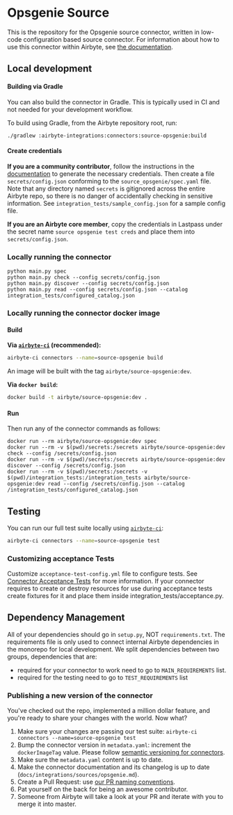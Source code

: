 # Opsgenie Source

This is the repository for the Opsgenie source connector, written in low-code configuration based
source connector. For information about how to use this connector within Airbyte, see
[the documentation](https://docs.airbyte.io/integrations/sources/opsgenie).

## Local development

#### Building via Gradle

You can also build the connector in Gradle. This is typically used in CI and not needed for your
development workflow.

To build using Gradle, from the Airbyte repository root, run:

```
./gradlew :airbyte-integrations:connectors:source-opsgenie:build
```

#### Create credentials

**If you are a community contributor**, follow the instructions in the
[documentation](https://docs.airbyte.io/integrations/sources/opsgenie) to generate the necessary
credentials. Then create a file `secrets/config.json` conforming to the `source_opsgenie/spec.yaml`
file. Note that any directory named `secrets` is gitignored across the entire Airbyte repo, so there
is no danger of accidentally checking in sensitive information. See
`integration_tests/sample_config.json` for a sample config file.

**If you are an Airbyte core member**, copy the credentials in Lastpass under the secret name
`source opsgenie test creds` and place them into `secrets/config.json`.

### Locally running the connector

```
python main.py spec
python main.py check --config secrets/config.json
python main.py discover --config secrets/config.json
python main.py read --config secrets/config.json --catalog integration_tests/configured_catalog.json
```

### Locally running the connector docker image

#### Build

**Via
[`airbyte-ci`](https://github.com/airbytehq/airbyte/blob/master/airbyte-ci/connectors/pipelines/README.md)
(recommended):**

```bash
airbyte-ci connectors --name=source-opsgenie build
```

An image will be built with the tag `airbyte/source-opsgenie:dev`.

**Via `docker build`:**

```bash
docker build -t airbyte/source-opsgenie:dev .
```

#### Run

Then run any of the connector commands as follows:

```
docker run --rm airbyte/source-opsgenie:dev spec
docker run --rm -v $(pwd)/secrets:/secrets airbyte/source-opsgenie:dev check --config /secrets/config.json
docker run --rm -v $(pwd)/secrets:/secrets airbyte/source-opsgenie:dev discover --config /secrets/config.json
docker run --rm -v $(pwd)/secrets:/secrets -v $(pwd)/integration_tests:/integration_tests airbyte/source-opsgenie:dev read --config /secrets/config.json --catalog /integration_tests/configured_catalog.json
```

## Testing

You can run our full test suite locally using
[`airbyte-ci`](https://github.com/airbytehq/airbyte/blob/master/airbyte-ci/connectors/pipelines/README.md):

```bash
airbyte-ci connectors --name=source-opsgenie test
```

### Customizing acceptance Tests

Customize `acceptance-test-config.yml` file to configure tests. See
[Connector Acceptance Tests](https://docs.airbyte.com/connector-development/testing-connectors/connector-acceptance-tests-reference)
for more information. If your connector requires to create or destroy resources for use during
acceptance tests create fixtures for it and place them inside integration_tests/acceptance.py.

## Dependency Management

All of your dependencies should go in `setup.py`, NOT `requirements.txt`. The requirements file is
only used to connect internal Airbyte dependencies in the monorepo for local development. We split
dependencies between two groups, dependencies that are:

- required for your connector to work need to go to `MAIN_REQUIREMENTS` list.
- required for the testing need to go to `TEST_REQUIREMENTS` list

### Publishing a new version of the connector

You've checked out the repo, implemented a million dollar feature, and you're ready to share your
changes with the world. Now what?

1. Make sure your changes are passing our test suite:
   `airbyte-ci connectors --name=source-opsgenie test`
2. Bump the connector version in `metadata.yaml`: increment the `dockerImageTag` value. Please
   follow
   [semantic versioning for connectors](https://docs.airbyte.com/contributing-to-airbyte/resources/pull-requests-handbook/#semantic-versioning-for-connectors).
3. Make sure the `metadata.yaml` content is up to date.
4. Make the connector documentation and its changelog is up to date
   (`docs/integrations/sources/opsgenie.md`).
5. Create a Pull Request: use
   [our PR naming conventions](https://docs.airbyte.com/contributing-to-airbyte/resources/pull-requests-handbook/#pull-request-title-convention).
6. Pat yourself on the back for being an awesome contributor.
7. Someone from Airbyte will take a look at your PR and iterate with you to merge it into master.
